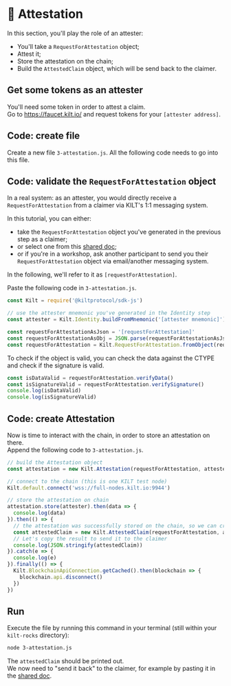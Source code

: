 # 🔖 Attestation 

In this section, you'll play the role of an <span class="label-role attester">attester</span>:
* You'll take a `RequestForAttestation` object; 
* Attest it;
* Store the attestation on the chain;
* Build the `AttestedClaim` object, which will be send back to the <span class="label-role claimer">claimer</span>.

## Get some tokens as an attester  

You'll need some token in  order to attest a claim.   
Go to https://faucet.kilt.io/ and request tokens for your `[attester address]`.

## Code: create file 

Create a new file `3-attestation.js`.
All the following code needs to go into this file.  

## Code: validate the `RequestForAttestation` object 

In a real system: as an <span class="label-role attester">attester</span>, you would directly receive a `RequestForAttestation` from a  <span class="label-role claimer">claimer</span> via KILT's 1:1 messaging system.  

In this tutorial, you can either:
* take the `RequestForAttestation` object you've generated in the previous step as a <span class="label-role claimer">claimer</span>;
* or select one from this [shared doc](https://hackmd.io/c6OBNgWWR8yWJhMj7WICUA?edit);
* or if you're in a workshop, ask another participant to send you their `RequestForAttestation` object via email/another messaging system.  

In the following, we'll refer to it as `[requestForAttestation]`.  

Paste the following code in `3-attestation.js`. 

```javascript 
const Kilt = require('@kiltprotocol/sdk-js') 

// use the attester mnemonic you've generated in the Identity step
const attester = Kilt.Identity.buildFromMnemonic('[attester mnemonic]')

const requestForAttestationAsJson = '[requestForAttestation]'
const requestForAttestationAsObj = JSON.parse(requestForAttestationAsJson)
const requestForAttestation = Kilt.RequestForAttestation.fromObject(requestForAttestationAsObj)
```

To check if the object is valid, you can check the data against the CTYPE
and check if the signature is valid.
```javascript
const isDataValid = requestForAttestation.verifyData()
const isSignatureValid = requestForAttestation.verifySignature()
console.log(isDataValid)
console.log(isSignatureValid)
```

## Code: create Attestation  

Now is time to interact with the chain, in order to store an attestation on there.   
Append the following code to `3-attestation.js`.


```javascript 
// build the Attestation object
const attestation = new Kilt.Attestation(requestForAttestation, attester)

// connect to the chain (this is one KILT test node)
Kilt.default.connect('wss://full-nodes.kilt.io:9944')

// store the attestation on chain
attestation.store(attester).then(data => {
  console.log(data)
}).then(() => {
  // the attestation was successfully stored on the chain, so we can create the *AttestedClaim* object 
  const attestedClaim = new Kilt.AttestedClaim(requestForAttestation, attestation)
  // Let's copy the result to send it to the claimer
  console.log(JSON.stringify(attestedClaim))
}).catch(e => {
  console.log(e)
}).finally(() => {
  Kilt.BlockchainApiConnection.getCached().then(blockchain => {
    blockchain.api.disconnect()
  })
})
```

## Run 

Execute the file by running this command in your terminal (still within your `kilt-rocks` directory):
```bash
node 3-attestation.js
``` 
The `attestedClaim` should be printed out.   
We now need to "send it back" to the claimer, for example by pasting it in the [shared doc](https://hackmd.io/c6OBNgWWR8yWJhMj7WICUA?edit).
